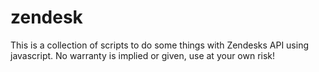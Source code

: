 # zendesk
This is a collection of scripts to do some things with Zendesks API using javascript. No warranty is implied or given, use at your own risk! 
